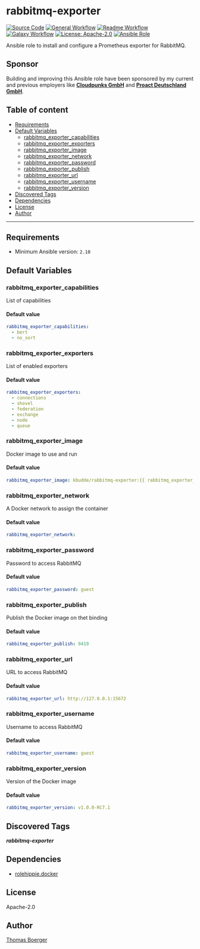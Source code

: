 # rabbitmq-exporter

[![Source Code](https://img.shields.io/badge/github-source%20code-blue?logo=github&amp;logoColor=white)](https://github.com/rolehippie/rabbitmq-exporter)
[![General Workflow](https://github.com/rolehippie/rabbitmq-exporter/actions/workflows/general.yml/badge.svg)](https://github.com/rolehippie/rabbitmq-exporter/actions/workflows/general.yml)
[![Readme Workflow](https://github.com/rolehippie/rabbitmq-exporter/actions/workflows/readme.yml/badge.svg)](https://github.com/rolehippie/rabbitmq-exporter/actions/workflows/readme.yml)
[![Galaxy Workflow](https://github.com/rolehippie/rabbitmq-exporter/actions/workflows/galaxy.yml/badge.svg)](https://github.com/rolehippie/rabbitmq-exporter/actions/workflows/galaxy.yml)
[![License: Apache-2.0](https://img.shields.io/github/license/rolehippie/rabbitmq-exporter)](https://github.com/rolehippie/rabbitmq-exporter/blob/master/LICENSE)
[![Ansible Role](https://img.shields.io/badge/role-rolehippie.rabbitmq-exporter-blue)](https://galaxy.ansible.com/rolehippie/rabbitmq_exporter)

Ansible role to install and configure a Prometheus exporter for RabbitMQ.

## Sponsor

Building and improving this Ansible role have been sponsored by my current and previous employers like **[Cloudpunks GmbH](https://cloudpunks.de)** and **[Proact Deutschland GmbH](https://www.proact.eu)**.

## Table of content

- [Requirements](#requirements)
- [Default Variables](#default-variables)
  - [rabbitmq_exporter_capabilities](#rabbitmq_exporter_capabilities)
  - [rabbitmq_exporter_exporters](#rabbitmq_exporter_exporters)
  - [rabbitmq_exporter_image](#rabbitmq_exporter_image)
  - [rabbitmq_exporter_network](#rabbitmq_exporter_network)
  - [rabbitmq_exporter_password](#rabbitmq_exporter_password)
  - [rabbitmq_exporter_publish](#rabbitmq_exporter_publish)
  - [rabbitmq_exporter_url](#rabbitmq_exporter_url)
  - [rabbitmq_exporter_username](#rabbitmq_exporter_username)
  - [rabbitmq_exporter_version](#rabbitmq_exporter_version)
- [Discovered Tags](#discovered-tags)
- [Dependencies](#dependencies)
- [License](#license)
- [Author](#author)

---

## Requirements

- Minimum Ansible version: `2.10`


## Default Variables

### rabbitmq_exporter_capabilities

List of capabilities

#### Default value

```YAML
rabbitmq_exporter_capabilities:
  - bert
  - no_sort
```

### rabbitmq_exporter_exporters

List of enabled exporters

#### Default value

```YAML
rabbitmq_exporter_exporters:
  - connections
  - shovel
  - federation
  - exchange
  - node
  - queue
```

### rabbitmq_exporter_image

Docker image to use and run

#### Default value

```YAML
rabbitmq_exporter_image: kbudde/rabbitmq-exporter:{{ rabbitmq_exporter_version }}
```

### rabbitmq_exporter_network

A Docker network to assign the container

#### Default value

```YAML
rabbitmq_exporter_network:
```

### rabbitmq_exporter_password

Password to access RabbitMQ

#### Default value

```YAML
rabbitmq_exporter_password: guest
```

### rabbitmq_exporter_publish

Publish the Docker image on thet binding

#### Default value

```YAML
rabbitmq_exporter_publish: 9419
```

### rabbitmq_exporter_url

URL to access RabbitMQ

#### Default value

```YAML
rabbitmq_exporter_url: http://127.0.0.1:15672
```

### rabbitmq_exporter_username

Username to access RabbitMQ

#### Default value

```YAML
rabbitmq_exporter_username: guest
```

### rabbitmq_exporter_version

Version of the Docker image

#### Default value

```YAML
rabbitmq_exporter_version: v1.0.0-RC7.1
```

## Discovered Tags

**_rabbitmq-exporter_**


## Dependencies

- [rolehippie.docker](https://github.com/rolehippie/docker)

## License

Apache-2.0

## Author

[Thomas Boerger](https://github.com/tboerger)
